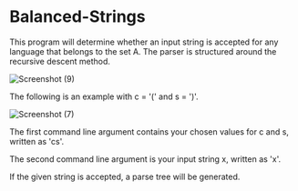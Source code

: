 # Balanced-Strings
This program will determine whether an input string is accepted for any language that belongs to the set A. The parser is structured around the recursive descent method.


![Screenshot (9)](https://user-images.githubusercontent.com/67528141/163653141-a70258d1-c694-4253-b665-ffa4647b9f16.png)



The following is an example with c = '(' and s = ')'. 


![Screenshot (7)](https://user-images.githubusercontent.com/67528141/163650483-03b9be86-4845-4fc5-bbc8-93a4ec3bbf12.png)

The first command line argument contains your chosen values for c and s, written as 'cs'.

The second command line argument is your input string x, written as 'x'.

If the given string is accepted, a parse tree will be generated.
